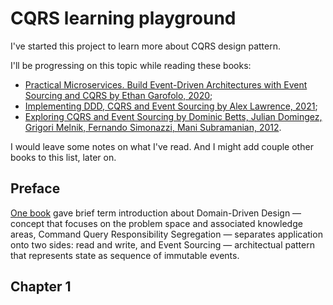 CQRS learning playground
===

I've started this project to learn more about CQRS design pattern.

I'll be progressing on this topic while reading these books:

[1]: https://www.goodreads.com/book/show/44527347-practical-microservices "Practical Microservices. Build Event-Driven Architectures with Event Sourcing and CQRS by Ethan Garofolo, 2020"
[2]: https://www.goodreads.com/book/show/56312766-implementing-ddd-cqrs-and-event-sourcing "Implementing DDD, CQRS and Event Sourcing by Alex Lawrence, 2021"
[3]: https://www.goodreads.com/book/show/19086899-exploring-cqrs-and-event-sourcing "Exploring CQRS and Event Sourcing by Dominic Betts, Julian Domingez, Grigori Melnik, Fernando Simonazzi, Mani Subramanian, 2012"

* [Practical Microservices. Build Event-Driven Architectures with Event Sourcing and CQRS by Ethan Garofolo, 2020][1];
* [Implementing DDD, CQRS and Event Sourcing by Alex Lawrence, 2021][2];
* [Exploring CQRS and Event Sourcing by Dominic Betts, Julian Domingez, Grigori Melnik, Fernando Simonazzi, Mani Subramanian, 2012][3].

I would leave some notes on what I've read. And I might add couple other books to this list, later on.

Preface
---

[One book][2] gave brief term introduction about Domain-Driven Design — concept that focuses on the problem space and associated knowledge areas,
Command Query Responsibility Segregation — separates application onto two sides: read and write, and Event Sourcing — architectual pattern that represents
state as sequence of immutable events.

Chapter 1
---


